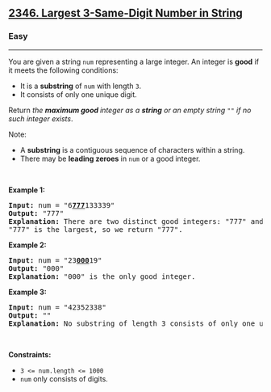 <h2><a href="https://leetcode.com/problems/largest-3-same-digit-number-in-string/editorial/?envType=daily-question&envId=2025-08-14">2346. Largest 3-Same-Digit Number in String</a></h2><h3>Easy</h3><hr><p>You are given a string <code>num</code> representing a large integer. An integer is <strong>good</strong> if it meets the following conditions:</p>

<ul>
	<li>It is a <strong>substring</strong> of <code>num</code> with length <code>3</code>.</li>
	<li>It consists of only one unique digit.</li>
</ul>

<p>Return <em>the <strong>maximum good </strong>integer as a <strong>string</strong> or an empty string </em><code>&quot;&quot;</code><em> if no such integer exists</em>.</p>

<p>Note:</p>

<ul>
	<li>A <strong>substring</strong> is a contiguous sequence of characters within a string.</li>
	<li>There may be <strong>leading zeroes</strong> in <code>num</code> or a good integer.</li>
</ul>

<p>&nbsp;</p>
<p><strong class="example">Example 1:</strong></p>

<pre>
<strong>Input:</strong> num = &quot;6<strong><u>777</u></strong>133339&quot;
<strong>Output:</strong> &quot;777&quot;
<strong>Explanation:</strong> There are two distinct good integers: &quot;777&quot; and &quot;333&quot;.
&quot;777&quot; is the largest, so we return &quot;777&quot;.
</pre>

<p><strong class="example">Example 2:</strong></p>

<pre>
<strong>Input:</strong> num = &quot;23<strong><u>000</u></strong>19&quot;
<strong>Output:</strong> &quot;000&quot;
<strong>Explanation:</strong> &quot;000&quot; is the only good integer.
</pre>

<p><strong class="example">Example 3:</strong></p>

<pre>
<strong>Input:</strong> num = &quot;42352338&quot;
<strong>Output:</strong> &quot;&quot;
<strong>Explanation:</strong> No substring of length 3 consists of only one unique digit. Therefore, there are no good integers.
</pre>

<p>&nbsp;</p>
<p><strong>Constraints:</strong></p>

<ul>
	<li><code>3 &lt;= num.length &lt;= 1000</code></li>
	<li><code>num</code> only consists of digits.</li>
</ul>
